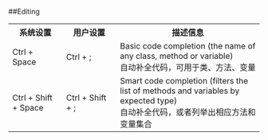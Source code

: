 ##Editing
<table>
	<tr>
		<th width="15%">系统设置</th>
		<th width="15%">用户设置</th>
		<th width="40%">描述信息</th>
	</tr>
	<tr>
		<td>Ctrl + Space</td>
		<td>Ctrl + ;</td>
		<td>Basic code completion (the name of any class, method or variable)</br>自动补全代码，可用于类、方法、变量</td>
	</tr>
	<tr>
		<td>Ctrl + Shift + Space</td>
		<td>Ctrl + Shift + ;</td>
		<td>Smart code completion (filters the list of methods and variables by expected type)
		</br>自动补全代码，或者列举出相应方法和变量集合</td>
	</tr>
</table>
